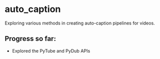 # auto_caption
Exploring various methods in creating auto-caption pipelines for videos.

## Progress so far:
- Explored the PyTube and PyDub APIs
